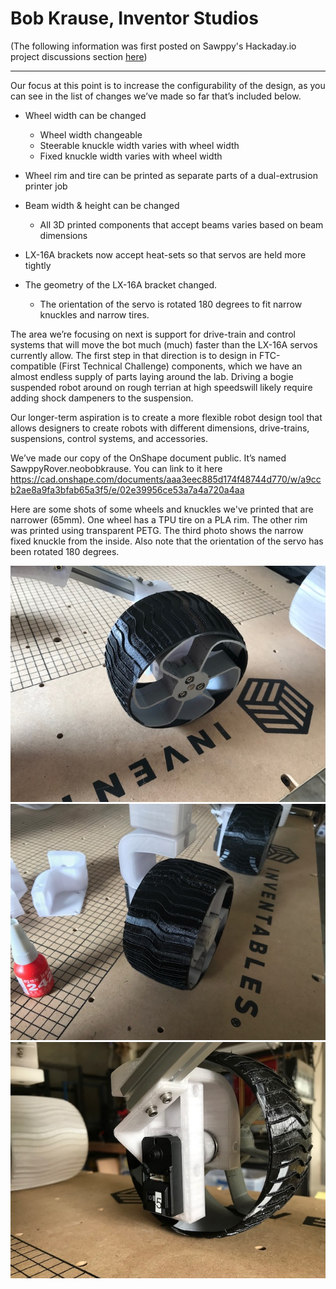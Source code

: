 # Bob Krause, Inventor Studios

(The following information was first posted on Sawppy's Hackaday.io project
discussions section [here](https://hackaday.io/project/158208-sawppy-the-rover/discussion-116870))

_____

Our focus at this point is to increase the configurability of the design, as
you can see in the list of changes we’ve made so far that’s included below. 

* Wheel width can be changed
  * Wheel width changeable
  * Steerable knuckle width varies with wheel width
  * Fixed knuckle width varies with wheel width
* Wheel rim and tire can be printed as separate parts of a dual-extrusion
printer job
* Beam width & height can be changed
  * All 3D printed components that accept beams varies based on beam dimensions
* LX-16A brackets now accept heat-sets so that servos are held more tightly

* The geometry of the LX-16A bracket changed. 
  * The orientation of the servo is rotated 180 degrees to fit narrow knuckles
  and narrow tires.

The area we’re focusing on next is support for drive-train and control systems
that will move the bot much (much) faster than the LX-16A servos currently
allow. The first step in that direction is to design in FTC-compatible (First
Technical Challenge) components, which we have an almost endless supply of
parts laying around the lab. Driving a bogie suspended robot around on rough
terrian at high speedswill likely require adding shock dampeners to the
suspension.

Our longer-term aspiration is to create a more flexible robot design tool
that allows designers to create robots with different dimensions,
drive-trains, suspensions, control systems, and accessories.

We’ve made our copy of the OnShape document public. It’s named
SawppyRover.neobobkrause. You can link to it here
https://cad.onshape.com/documents/aaa3eec885d174f48744d770/w/a9ccb2ae8a9fa3bfab65a3f5/e/02e39956ce53a7a4a720a4aa

Here are some shots of some wheels and knuckles we've printed that are
narrower (65mm). One wheel has a TPU tire on a PLA rim. The other rim was
printed using transparent PETG. The third photo shows the narrow fixed knuckle
from the inside. Also note that the orientation of the servo has been rotated
180 degrees.

![IMG_5787](IMG_5787.jpg)
![IMG_5789](IMG_5789.jpg)
![IMG_5790](IMG_5790.jpg)
